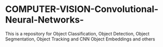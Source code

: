 # COMPUTER-VISION-Convolutional-Neural-Networks-
This is a repository for Object Classification, Object Detection, Object Segmentation, Object Tracking and CNN Object Embeddings and others
